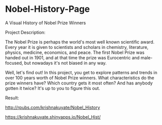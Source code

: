 # Nobel-History-Page
A Visual History of Nobel Prize Winners


Project Description:

The Nobel Prize is perhaps the world's most well known scientific award. Every year it is given to scientists and scholars in chemistry, literature, physics, medicine, economics, and peace. The first Nobel Prize was handed out in 1901, and at that time the prize was Eurocentric and male-focused, but nowadays it's not biased in any way. 

Well, let's find out! In this project, you get to explore patterns and trends in over 100 years worth of Nobel Prize winners. What characteristics do the prize winners have? Which country gets it most often? And has anybody gotten it twice? It's up to you to figure this out.

Result:

http://rpubs.com/krishnakuyate/Nobel_History

 https://krishnakuyate.shinyapps.io/Nobel_Hist/
      

